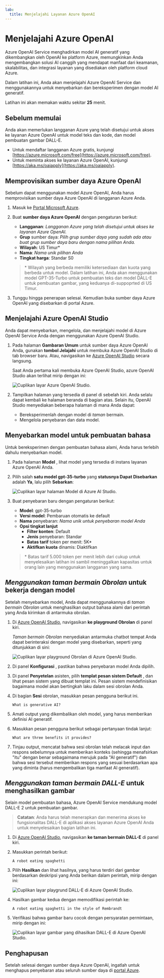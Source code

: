 ```yaml
---
lab:
  title: Menjelajahi Layanan Azure OpenAI
---
```


# Menjelajahi Azure OpenAI

Azure OpenAI Service menghadirkan model AI generatif yang dikembangkan oleh OpenAI ke platform Azure, memungkinkan Anda mengembangkan solusi AI canggih yang mendapat manfaat dari keamanan, skalabilitas, dan integrasi layanan yang disediakan oleh platform cloud Azure.

Dalam latihan ini, Anda akan menjelajahi Azure OpenAI Service dan menggunakannya untuk menyebarkan dan bereksperimen dengan model AI generatif.

Latihan ini akan memakan waktu sekitar **25** menit.

## Sebelum memulai

Anda akan memerlukan langganan Azure yang telah disetujui untuk akses ke layanan Azure OpenAI untuk model teks dan kode, dan model pembuatan gambar DALL-E.

- Untuk mendaftar langganan Azure gratis, kunjungi [https://azure.microsoft.com/free](https://azure.microsoft.com/free).
- Untuk meminta akses ke layanan Azure OpenAI, kunjungi [https://aka.ms/oaiapply](https://aka.ms/oaiapply).

## Memprovisikan sumber daya Azure OpenAI

Sebelum dapat menggunakan model Azure OpenAI, Anda harus memprovisikan sumber daya Azure OpenAI di langganan Azure Anda.

1. Masuk ke [Portal Microsoft Azure](https://portal.azure.com).
2. Buat **sumber daya Azure OpenAI** dengan pengaturan berikut:
    - **Langganan**: *Langganan Azure yang telah disetujui untuk akses ke layanan Azure OpenAI.*
    - **Grup** sumber daya: *Pilih grup sumber daya yang sudah ada atau buat grup sumber daya baru dengan nama pilihan Anda.*
    - **Wilayah**: US Timur\*
    - **Nama**: *Nama unik pilihan Anda*
    - **Tingkat harga**: Standar S0

    > \* Wilayah yang berbeda memiliki ketersediaan dan kuota yang berbeda untuk model. Dalam latihan ini, Anda akan menggunakan model GPT-35-Turbo untuk pembuatan teks dan model DALL-E untuk pembuatan gambar, yang keduanya di-suppoprted di US Timur. 

3. Tunggu hingga penerapan selesai. Kemudian buka sumber daya Azure OpenAI yang disebarkan di portal Azure.

## Menjelajahi Azure OpenAI Studio

Anda dapat menyebarkan, mengelola, dan menjelajahi model di Azure OpenAI Service Anda dengan menggunakan Azure OpenAI Studio.

1. Pada halaman **Gambaran Umum** untuk sumber daya Azure OpenAI Anda, gunakan **tombol Jelajahi** untuk membuka Azure OpenAI Studio di tab browser baru. Atau, navigasikan ke [Azure OpenAI Studio](https://oai.azure.com/) secara langsung.

    Saat Anda pertama kali membuka Azure OpenAI Studio, azure OpenAI Studio akan terlihat mirip dengan ini:

    ![Cuplikan layar Azure OpenAI Studio.](./media/generative-ai/ai-studio.png)

1. Tampilkan halaman yang tersedia di panel di sebelah kiri. Anda selalu dapat kembali ke halaman beranda di bagian atas. Selain itu, OpenAI Studio menyediakan beberapa halaman di mana Anda dapat:
    - Bereksperimenlah dengan model di *taman* bermain.
    - Mengelola penyebaran dan data model.

## Menyebarkan model untuk pembuatan bahasa

Untuk bereksperimen dengan pembuatan bahasa alami, Anda harus terlebih dahulu menyebarkan model.

1. Pada halaman **Model** , lihat model yang tersedia di instans layanan Azure OpenAI Anda.
1. Pilih salah **satu model gpt-35-turbo** yang **statusnya Dapat Disebarkan** adalah **Ya**, lalu pilih **Sebarkan**:

    ![Cuplikan layar halaman Model di Azure AI Studio.](./media/generative-ai/deploy-model.png)

1. Buat penyebaran baru dengan pengaturan berikut:
    - **Model**: gpt-35-turbo
    - **Versi model**: Pembaruan otomatis ke default
    - **Nama** penyebaran: *Nama unik untuk penyebaran model Anda*
    - **Opsi tingkat lanjut**
        - **Filter konten**: Default
        - **Jenis** penyebaran: Standar
        - **Batas tarif** token per menit: 5K\*
        - **Aktifkan kuota** dinamis: Diaktifkan

    > \* Batas tarif 5.000 token per menit lebih dari cukup untuk menyelesaikan latihan ini sambil meninggalkan kapasitas untuk orang lain yang menggunakan langganan yang sama.

## *Menggunakan taman bermain Obrolan* untuk bekerja dengan model

Setelah menyebarkan model, Anda dapat menggunakannya di *taman bermain Obrolan* untuk menghasilkan output bahasa alami dari perintah yang Anda kirimkan di antarmuka obrolan.

1. Di [Azure OpenAI Studio](https://oai.azure.com/), navigasikan **ke playground Obrolan** di panel kiri.

    *Taman bermain Obrolan* menyediakan antarmuka chatbot tempat Anda dapat berinteraksi dengan model yang disebarkan, seperti yang ditunjukkan di sini:

    ![Cuplikan layar playground Obrolan di Azure OpenAI Studio.](./media/generative-ai/chat-playground.png)

1. Di panel **Konfigurasi** , pastikan bahwa penyebaran model Anda dipilih.
1. Di panel **Penyetelan** asisten, pilih **templat pesan sistem Default** , dan lihat pesan sistem yang dibuat templat ini. Pesan sistem mendefinisikan bagaimana model akan bertingkah laku dalam sesi obrolan Anda.
1. Di bagian **Sesi** obrolan, masukkan pesan pengguna berikut ini.

    ```
   What is generative AI?
    ```

1. Amati output yang dikembalikan oleh model, yang harus memberikan definisi AI generatif.
1. Masukkan pesan pengguna berikut sebagai pertanyaan tindak lanjut:

    ```
   What are three benefits it provides?
    ```

1. Tinjau output, mencatat bahwa sesi obrolan telah melacak input dan respons sebelumnya untuk memberikan konteks (sehingga menafsirkan "itu" dengan benar sebagaimana merujuk pada "AI generatif") dan bahwa sesi tersebut memberikan respons yang sesuai berdasarkan apa yang diminta (harus mengembalikan tiga manfaat AI generatif).

## *Menggunakan taman bermain DALL-E* untuk menghasilkan gambar

Selain model pembuatan bahasa, Azure OpenAI Service mendukung model DALL-E 2 untuk pembuatan gambar.

> **Catatan**: Anda harus telah menerapkan dan menerima akses ke fungsionalitas DALL-E di aplikasi akses layanan Azure OpenAI Anda untuk menyelesaikan bagian latihan ini.

1. Di [Azure OpenAI Studio](https://oai.azure.com/), navigasikan **ke taman bermain DALL-E** di panel kiri.
1. Masukkan perintah berikut:

    ```
    A robot eating spaghetti
    ```

1. Pilih **Hasilkan** dan lihat hasilnya, yang harus terdiri dari gambar berdasarkan deskripsi yang Anda berikan dalam perintah, mirip dengan ini:

    ![Cuplikan layar playgrund DALL-E di Azure OpenAI Studio.](./media/generative-ai/dall-e-playground.png)

1. Hasilkan gambar kedua dengan memodifikasi perintah ke:

    ```
    A robot eating spaghetti in the style of Rembrandt
    ```
1. Verifikasi bahwa gambar baru cocok dengan persyaratan permintaan, mirip dengan ini:

    ![Cuplikan layar gambar yang dihasilkan DALL-E di Azure OpenAI Studio.](./media/generative-ai/dall-e-results.png)

## Penghapusan

Setelah selesai dengan sumber daya Azure OpenAI, ingatlah untuk menghapus penyebaran atau seluruh sumber daya di [portal Azure](https://portal.azure.com/?azure-portal=true).
